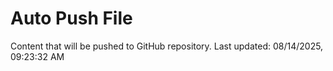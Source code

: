 # Auto Push File

Content that will be pushed to GitHub repository.
Last updated: 08/14/2025, 09:23:32 AM